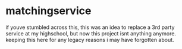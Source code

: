 # matchingservice
 
if youve stumbled across this, this was an idea to replace a 3rd party service at my highschool, but now this project isnt anything anymore. keeping this here for any legacy reasons i may have forgotten about.
